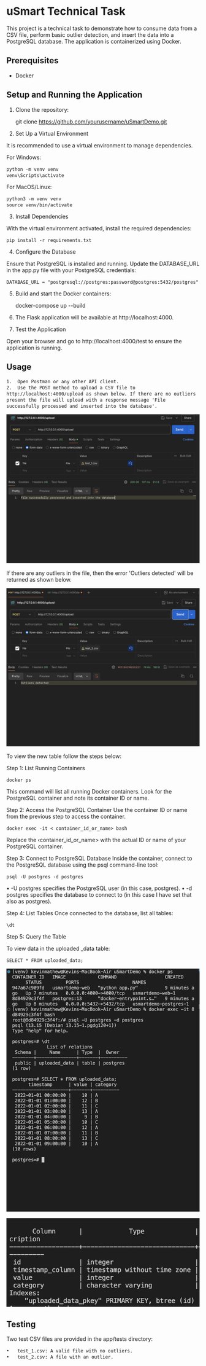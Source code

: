 # uSmart Technical Task

This project is a technical task to demonstrate how to consume data from a CSV file, perform basic outlier detection, and insert the data into a PostgreSQL database. The application is containerized using Docker.

## Prerequisites

- Docker

## Setup and Running the Application

1. Clone the repository:

   git clone https://github.com/yourusername/uSmartDemo.git

2. Set Up a Virtual Environment

It is recommended to use a virtual environment to manage dependencies.

For Windows:
```
python -m venv venv
venv\Scripts\activate
```

For MacOS/Linux:
```
python3 -m venv venv
source venv/bin/activate
```

3. Install Dependencies

With the virtual environment activated, install the required dependencies:
```
pip install -r requirements.txt
```

4. Configure the Database

Ensure that PostgreSQL is installed and running. Update the DATABASE_URL in the app.py file with your PostgreSQL credentials:
```
DATABASE_URL = "postgresql://postgres:password@postgres:5432/postgres"
```


5.	Build and start the Docker containers:

    docker-compose up --build

6.	The Flask application will be available at http://localhost:4000.

7. Test the Application

Open your browser and go to http://localhost:4000/test to ensure the application is running.

## Usage

	1.	Open Postman or any other API client.
	2.	Use the POST method to upload a CSV file to http://localhost:4000/upload as shown below. If there are no outliers present the file will upload with a response message 'File successfully processed and inserted into the database'.


![alt text](./images/1665CDD4-7805-4C31-9723-A1F303F40B1D.jpeg)

If there are any outliers in the file, then the error 'Outliers detected' will be returned as shown below.

![alt text](./images/4470740E-0C3B-4835-BEE1-4B6984F03B7A.jpeg)

To view the new table follow the steps below:

Step 1: List Running Containers
```
docker ps
```

This command will list all running Docker containers. Look for the PostgreSQL container and note its container ID or name.

Step 2: Access the PostgreSQL Container
Use the container ID or name from the previous step to access the container.
```
docker exec -it < container_id_or_name> bash
```
Replace the ‹container_id_or_name> with the actual ID or name of your PostgreSQL container.

Step 3: Connect to PostgreSQL Database
Inside the container, connect to the PostgreSQL database using the psql command-line tool:
```
psql -U postgres -d postgres
```

• -U postgres specifies the PostgreSQL user (in this case, postgres).
• -d postgres specifies the database to connect to (in this case I have set that also as postgres).

Step 4: List Tables
Once connected to the database, list all tables:
```
\dt
```

Step 5: Query the Table

To view data in the uploaded _data table:

```
SELECT * FROM uploaded_data;
```



![alt text](./images/FF612435-333E-4BBC-8849-0863C915AB9C.jpeg)

![alt text](./images/48251DC9-5B48-4306-BD70-F668C7FBAF66_4_5005_c.jpeg)


## Testing

Two test CSV files are provided in the app/tests directory:

	•	test_1.csv: A valid file with no outliers.
	•	test_2.csv: A file with an outlier.
